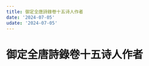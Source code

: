 ```yaml
---
title: 御定全唐詩錄卷十五诗人作者
date: '2024-07-05'
udate: '2024-07-05'
---
```

# 御定全唐詩錄卷十五诗人作者

<AuthorPage :authorMap="authorMap" :chapternum="15" />

<script setup>
const chapter = '卷十五';
import authorMap from '/data/qtsl/卷十五/author.json'
</script>
